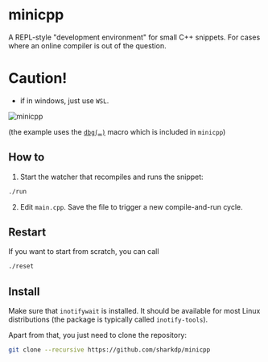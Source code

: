 # minicpp

A REPL-style "development environment" for small C++ snippets.
For cases where an online compiler is out of the question.

# Caution!

- if in windows, just use `WSL`.

![minicpp](https://i.imgur.com/nyUedKx.png)

(the example uses the [`dbg(…)`](https://github.com/sharkdp/dbg-macro/) macro
which is included in `minicpp`)

## How to

1. Start the watcher that recompiles and runs the snippet:

```bash
./run
```

2. Edit `main.cpp`. Save the file to trigger a new compile-and-run cycle.

## Restart

If you want to start from scratch, you can call

```bash
./reset
```

## Install

Make sure that `inotifywait` is installed. It should be available
for most Linux distributions (the package is typically called `inotify-tools`).

Apart from that, you just need to clone the repository:

```bash
git clone --recursive https://github.com/sharkdp/minicpp
```
